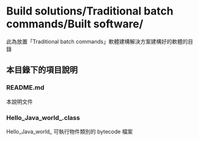# Build solutions/Traditional batch commands/Built software/
此為放置「Traditional batch commands」軟體建構解決方案建構好的軟體的目錄

## 本目錄下的項目說明
### README.md
本說明文件

### Hello_Java_world_.class
Hello_Java_world_ 可執行物件類別的 bytecode 檔案
